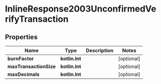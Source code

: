 
# InlineResponse2003UnconfirmedVerifyTransaction

## Properties
Name | Type | Description | Notes
------------ | ------------- | ------------- | -------------
**burnFactor** | **kotlin.Int** |  |  [optional]
**maxTransactionSize** | **kotlin.Int** |  |  [optional]
**maxDecimals** | **kotlin.Int** |  |  [optional]



